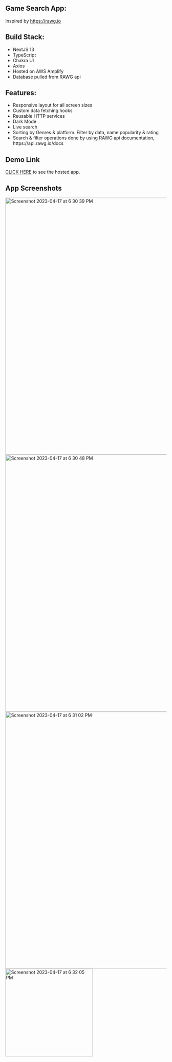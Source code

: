 ## Game Search App:
Inspired by https://rawg.io


## Build Stack:

<ul>
<li>NextJS 13</li>
<li>TypeScript</li>
<li>Chakra UI</li>
<li>Axios</li>
<li>Hosted on AWS Amplify</li>
<li>Database pulled from RAWG api</li>
</ul>


## Features:

<ul>
<li>Responsive layout for all screen sizes</li>
<li>Custom data fetching hooks</li>
<li>Reusable HTTP services </li>
<li>Dark Mode</li>
<li>Live search</li>
<li>Sorting by Genres & platform. Filter by data, name popularity & rating</li>
<li>Search & filter operations done by using RAWG api documentation, https://api.rawg.io/docs </li>
</ul>


## Demo Link

[CLICK HERE](https://another-gamesearch.netlify.app/) to see the hosted app.


## App Screenshots

<img width="800" alt="Screenshot 2023-04-17 at 6 30 39 PM" src="https://user-images.githubusercontent.com/4363970/232551672-c354ada8-e97c-416e-879d-b81e1254445b.png">

<img width="800" alt="Screenshot 2023-04-17 at 6 30 48 PM" src="https://user-images.githubusercontent.com/4363970/232551618-6b344a46-93f4-4fcb-b406-92e9b30cd92a.png">

<img width="800" alt="Screenshot 2023-04-17 at 6 31 02 PM" src="https://user-images.githubusercontent.com/4363970/232551518-561af567-3d12-4b78-acaa-4c1910d83bf9.png">

<img width="273" alt="Screenshot 2023-04-17 at 6 32 05 PM" src="https://user-images.githubusercontent.com/4363970/232551723-c1d1c089-8d65-4b0c-be3f-cc530f4a6eab.png">

